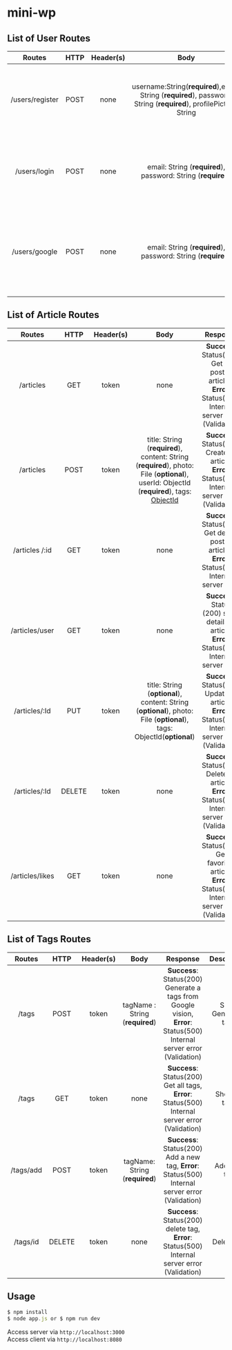 # mini-wp



## List of User Routes

|     Routes      | HTTP | Header(s) |                             Body                             |                           Response                           |        Description         |
| :-------------: | :--: | :-------: | :----------------------------------------------------------: | :----------------------------------------------------------: | :------------------------: |
| /users/register | POST |   none    | username:String(**required**),email: String (**required**),  password: String (**required**), profilePicture: String | **Success**: Status(201) Register a user, **Error**: Status(500) Internal server error (Validation) |  Registered as a new user  |
|  /users/login   | POST |   none    | email: String (**required**), password: String (**required**) | **Success**: Status(200) Login as a user, **Error**: Status(500) Internal server error (Validation) |      Login as a user       |
|  /users/google  | POST |   none    | email: String (**required**), password: String (**required**) | **Success**: Status(200) Login as a user via Google, **Error**: Status(500) Internal server error (Validation) | Login as a user via Google |



## List of Article Routes

|     Routes      |  HTTP  | Header(s) |                             Body                             |                           Response                           |                Description                 |
| :-------------: | :----: | :-------: | :----------------------------------------------------------: | :----------------------------------------------------------: | :----------------------------------------: |
|    /articles    |  GET   |   token   |                             none                             | **Success**: Status(200) Get all posted articles, **Error**: Status(500) Internal server error (Validation) |       Get all user's posted articles       |
|    /articles    |  POST  |   token   | title: String (**required**), content: String (**required**), photo: File (**optional**), userId: ObjectId (**required**), tags: [ObjectId](generated%20from%20GoogleVision) | **Success**: Status(201) Create an article, **Error**: Status(500) Internal server error (Validation) |            Create a new article            |
| /articles /:id  |  GET   |   token   |                             none                             | **Success**: Status(200) Get details posted articles, **Error**: Status(500) Internal server error | Show details of spesific  posted articles  |
| /articles/user  |  GET   |   token   |                             none                             | **Success**: Status (200) show details of article, **Error**: Status(500) Internal server error | Show posted articles by authenticated user |
|  /articles/:Id  |  PUT   |   token   | title: String (**optional**), content: String (**optional**), photo: File (**optional**), tags: ObjectId(**optional**) | **Success**: Status(200) Update an article, **Error**: Status(500) Internal server error (Validation) |              Updated  article              |
|  /articles/:Id  | DELETE |   token   |                             none                             | **Success**: Status(200) Delete an article, **Error**: Status(500) Internal server error (Validation) |             Delete an article              |
| /articles/likes |  GET   |   token   |                             none                             | **Success**: Status(200) Get favorites article, **Error**: Status(500) Internal server error (Validation) |          Show favorites articles           |



## List of Tags Routes

|  Routes   |  HTTP  | Header(s) |              Body               |                           Response                           |     Description     |
| :-------: | :----: | :-------: | :-----------------------------: | :----------------------------------------------------------: | :-----------------: |
|   /tags   |  POST  |   token   | tagName : String (**required**) | **Success**: Status(200) Generate a tags from Google vision, **Error**: Status(500) Internal server error (Validation) | Show Generated tags |
|   /tags   |  GET   |   token   |              none               | **Success**: Status(200) Get all tags, **Error**: Status(500) Internal server error (Validation) |    Show all tags    |
| /tags/add |  POST  |   token   | tagName: String (**required**)  | **Success**: Status(200) Add a new tag, **Error**: Status(500) Internal server error (Validation) |     Add new tag     |
| /tags/id  | DELETE |   token   |              none               | **Success**: Status(200) delete tag, **Error**: Status(500) Internal server error (Validation) |     Delete tag      |



## Usage

```javascript
$ npm install
$ node app.js or $ npm run dev
```

Access server via `http://localhost:3000`<br>
Access client via `http://localhost:8080`